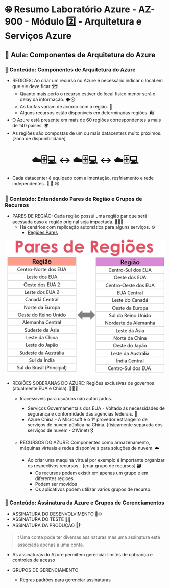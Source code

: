 # 🌐 Resumo Laboratório Azure - AZ-900 - Módulo 2️⃣ - Arquitetura e Serviços Azure

## 🏫 Aula: Componentes de Arquitetura do Azure
### 🔖 Conteúdo: Componentes de Arquitetura do Azure

* REGIÕES: Ao criar um recurso no Azure é necessário indicar o local em que ele deve ficar 🗺️
  * Quanto mais perto o recurso estiver do local fisico menor será o delay da informação. 🌩️⏲️
  * As tarifas variam de acordo com a região. 💸
  * Alguns recursos estão disponiveis em determinadas regiões. 🛍️
* O Azure está presente em mais de 60 regiões correspondentes a mais de 140 paises. 🌍
* As regiões são compostas de um ou mais datacenters muito próximos. [zona de disponibilidade]

<h1 align="center"> ☁️🗄️💻 ↔️ ☁️🗄️💻 ↔️ ☁️🗄️💻 </h1>

* Cada datacenter é equipado com alimentação, resfriamento e rede independentes. 🔌 🧊 🕸️
 
### 🔖 Conteúdo: Entendendo Pares de Região e Grupos de Recursos

* PARES DE REGIÃO: Cada região possui uma região par que será acessada caso a região original seja impactada. 🧑‍🤝‍🧑
  * Há cenários com replicação automática para alguns serviços. ⚙️
    * [Regiões Pares](https://aka.ms/PairedRegions-ptb)
   
![Pares de Região](https://github.com/thiagofs84/Res_Lab_Azure/blob/main/Regi%C3%B5es.PNG)

* REGIÕES SOBERANAS DO AZURE: Regiões exclusivas de governos (atualmente EUA e China). 🧑‍🤝‍🧑
  * Inacessíveis para usuários não autorizados.
    * Serviços Governamentais dos EUA - Voltado  às necessidades de segurança e conformidade das agencias federais. 🗽
    * Azure China - A Microsoft é o 1º provedor estrangeiro de serviços de nuvem pública na China. (fisicamente separada dos serviços de nuvem - 21Vinet) 🎖️
   
   * RECURSOS DO AZURE: Componentes como armazenamento, máquinas virtuais e redes disponíveis para soluções de nuvem. ☁️
     * Ao criar uma maquina virtual por exemplo é importante organizar os respectivos recursos - [criar grupo de recursos] 🗃️
       * Os recursos podem existir em apenas um grupo e em diferentes regioes.
       * Podem ser movidos
       * Os aplicativos podem utilizar varios grupos de recurso.
      
### 🔖 Conteúdo: Assinatura da Azure e Grupos de Gerenciamentos

* ASSINATURA DO DESENVOLVIMENTO 🔑⚙️
* ASSINATURA DO TESTE 🔑🧪
* ASSINATURA DA PRODUÇÃO 🔑🕴️

> ❗ Uma conta pode ter diversas assinaturas mas uma assinatura está associada apenas a uma conta.

  * As assinaturas do Azure permitem gerenciar limites de cobrança e controles de acesso

* GRUPOS DE GERENCIAMENTO
  * Regras padrões para gerenciar assinaturas
